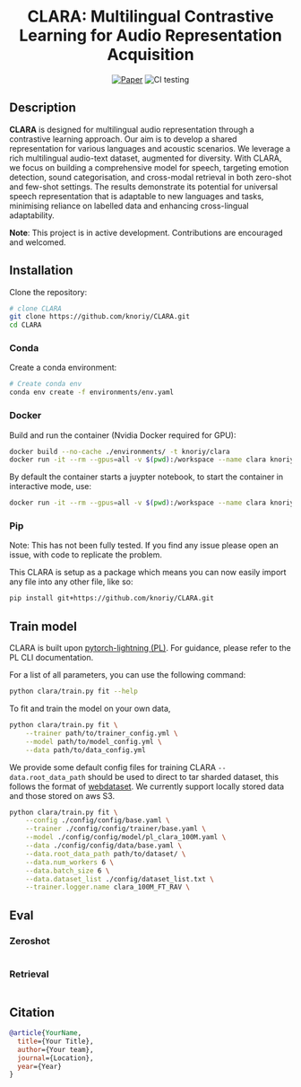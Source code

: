 <div align="center">

# CLARA: Multilingual Contrastive Learning for Audio Representation Acquisition

[![Paper](http://img.shields.io/badge/Journal-2023-B31B1B.svg)](https://www.nature.com/articles/nature14539)
![CI testing](https://github.com/knoriy/CLASP/workflows/CI%20testing/badge.svg?branch=master&event=push)

</div>

## Description
**CLARA** is designed for multilingual audio representation through a contrastive learning approach. Our aim is to develop a shared representation for various languages and acoustic scenarios. We leverage a rich multilingual audio-text dataset, augmented for diversity. With CLARA, we focus on building a comprehensive model for speech, targeting emotion detection, sound categorisation, and cross-modal retrieval in both zero-shot and few-shot settings. The results demonstrate its potential for universal speech representation that is adaptable to new languages and tasks, minimising reliance on labelled data and enhancing cross-lingual adaptability.

**Note**: This project is in active development. Contributions are encouraged and welcomed.

## Installation
Clone the repository:
```bash
# clone CLARA   
git clone https://github.com/knoriy/CLARA.git
cd CLARA
```

### Conda
Create a conda environment:

``` bash
# Create conda env
conda env create -f environments/env.yaml
```

### Docker
Build and run the container (Nvidia Docker required for GPU):
``` bash
docker build --no-cache ./environments/ -t knoriy/clara
docker run -it --rm --gpus=all -v $(pwd):/workspace --name clara knoriy/clara
```
By default the container starts a juypter notebook, to start the container in interactive mode, use:

```bash
docker run -it --rm --gpus=all -v $(pwd):/workspace --name clara knoriy/clara bash
```
### Pip

Note: This has not been fully tested. If you find any issue please open an issue, with code to replicate the problem.

This CLARA is setup as a package which means you can now easily import any file into any other file, like so:

``` bash
pip install git+https://github.com/knoriy/CLARA.git
```

## Train model

CLARA is built upon [pytorch-lightning (PL)](https://lightning.ai/docs/pytorch/stable/). For guidance, please refer to the PL CLI documentation.

For a list of all parameters, you can use the following command:

``` bash
python clara/train.py fit --help
```
To fit and train the model on your own data,
``` bash
python clara/train.py fit \
    --trainer path/to/trainer_config.yml \
    --model path/to/model_config.yml \
    --data path/to/data_config.yml
```

We provide some default config files for training CLARA `--data.root_data_path` should be used to direct to tar sharded dataset, this follows the format of [webdataset](https://webdataset.github.io/webdataset/creating/). We currently support locally stored data and those stored on aws S3.

``` bash
python clara/train.py fit \
    --config ./config/config/base.yaml \
    --trainer ./config/config/trainer/base.yaml \
    --model ./config/config/model/pl_clara_100M.yaml \
    --data ./config/config/data/base.yaml \
    --data.root_data_path path/to/dataset/ \
    --data.num_workers 6 \
    --data.batch_size 6 \
    --data.dataset_list ./config/dataset_list.txt \
    --trainer.logger.name clara_100M_FT_RAV \
```
## Eval
### Zeroshot
``` bash

```
### Retrieval
``` bash

```

## Citation

```bibtex
@article{YourName,
  title={Your Title},
  author={Your team},
  journal={Location},
  year={Year}
}
```
